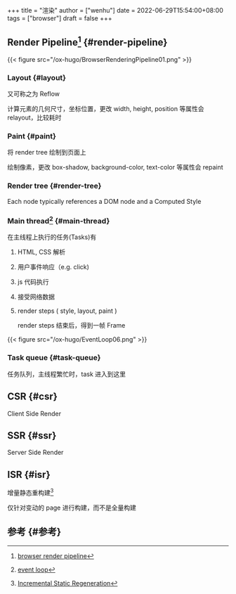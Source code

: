 +++
title = "渲染"
author = ["wenhu"]
date = 2022-06-29T15:54:00+08:00
tags = ["browser"]
draft = false
+++

## Render Pipeline[^fn:1] {#render-pipeline}

{{< figure src="/ox-hugo/BrowserRenderingPipeline01.png" >}}


### Layout {#layout}

又可称之为 Reflow

计算元素的几何尺寸，坐标位置，更改 width, height, position 等属性会 relayout，比较耗时


### Paint {#paint}

将 render tree 绘制到页面上

绘制像素，更改 box-shadow, background-color, text-color 等属性会 repaint


### Render tree {#render-tree}

Each node typically references a DOM node and a Computed Style


### Main thread[^fn:2] {#main-thread}

在主线程上执行的任务(Tasks)有

1.  HTML, CSS 解析
2.  用户事件响应（e.g. click)
3.  js 代码执行
4.  接受网络数据
5.  render steps ( style, layout, paint )

    render steps 结束后，得到一帧 Frame

{{< figure src="/ox-hugo/EventLoop06.png" >}}


### Task queue {#task-queue}

任务队列，主线程繁忙时，task 进入到这里


## CSR {#csr}

Client Side Render


## SSR {#ssr}

Server Side Render


## ISR {#isr}

增量静态重构建[^fn:3]

仅针对变动的 page 进行构建，而不是全量构建


## 参考 {#参考}

[^fn:1]: [browser render pipeline](https://www.webperf.tips/tip/browser-rendering-pipeline/)
[^fn:2]: [ event loop](https://www.webperf.tips/tip/event-loop/)
[^fn:3]: [Incremental Static Regeneration](https://nextjs.org/docs/basic-features/data-fetching/incremental-static-regeneration)